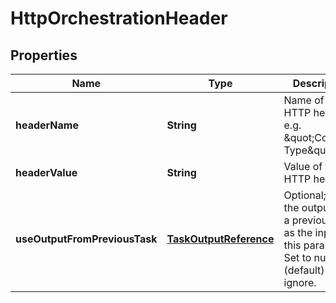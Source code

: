 
# HttpOrchestrationHeader

## Properties
Name | Type | Description | Notes
------------ | ------------- | ------------- | -------------
**headerName** | **String** | Name of the HTTP header, e.g. \&quot;Content-Type\&quot; |  [optional]
**headerValue** | **String** | Value of the HTTP header |  [optional]
**useOutputFromPreviousTask** | [**TaskOutputReference**](TaskOutputReference.md) | Optional; use the output from a previous task as the input to this parameter.  Set to null (default) to ignore. |  [optional]



